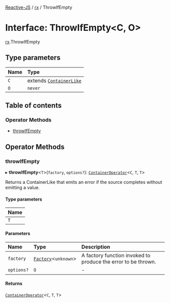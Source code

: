 [Reactive-JS](../README.md) / [rx](../modules/rx.md) / ThrowIfEmpty

# Interface: ThrowIfEmpty<C, O\>

[rx](../modules/rx.md).ThrowIfEmpty

## Type parameters

| Name | Type |
| :------ | :------ |
| `C` | extends [`ContainerLike`](containers.ContainerLike.md) |
| `O` | `never` |

## Table of contents

### Operator Methods

- [throwIfEmpty](rx.ThrowIfEmpty.md#throwifempty)

## Operator Methods

### throwIfEmpty

▸ **throwIfEmpty**<`T`\>(`factory`, `options?`): [`ContainerOperator`](../modules/containers.md#containeroperator)<`C`, `T`, `T`\>

Returns a ContainerLike that emits an error if the source completes without emitting a value.

#### Type parameters

| Name |
| :------ |
| `T` |

#### Parameters

| Name | Type | Description |
| :------ | :------ | :------ |
| `factory` | [`Factory`](../modules/functions.md#factory)<`unknown`\> | A factory function invoked to produce the error to be thrown. |
| `options?` | `O` | - |

#### Returns

[`ContainerOperator`](../modules/containers.md#containeroperator)<`C`, `T`, `T`\>
